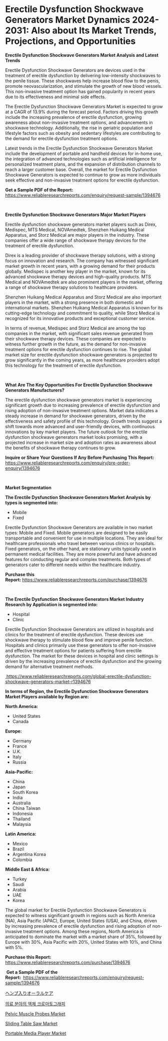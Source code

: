 <p><h1>Erectile Dysfunction Shockwave Generators Market Dynamics 2024-2031: Also about Its Market Trends, Projections, and Opportunities</h1></p><p><strong>Erectile Dysfunction Shockwave Generators Market Analysis and Latest Trends</strong></p>
<p><p>Erectile Dysfunction Shockwave Generators are devices used in the treatment of erectile dysfunction by delivering low-intensity shockwaves to the penile tissue. These shockwaves help increase blood flow to the penis, promote neovascularization, and stimulate the growth of new blood vessels. This non-invasive treatment option has gained popularity in recent years due to its effectiveness and minimal side effects.</p><p>The Erectile Dysfunction Shockwave Generators Market is expected to grow at a CAGR of 13.9% during the forecast period. Factors driving this growth include the increasing prevalence of erectile dysfunction, growing awareness about non-invasive treatment options, and advancements in shockwave technology. Additionally, the rise in geriatric population and lifestyle factors such as obesity and sedentary lifestyles are contributing to the demand for erectile dysfunction treatment options.</p><p>Latest trends in the Erectile Dysfunction Shockwave Generators Market include the development of portable and handheld devices for in-home use, the integration of advanced technologies such as artificial intelligence for personalized treatment plans, and the expansion of distribution channels to reach a larger customer base. Overall, the market for Erectile Dysfunction Shockwave Generators is expected to continue to grow as more individuals seek effective and non-invasive treatment options for erectile dysfunction.</p></p>
<p><strong>Get a Sample PDF of the Report:&nbsp;</strong> <a href="https://www.reliableresearchreports.com/enquiry/request-sample/1394676">https://www.reliableresearchreports.com/enquiry/request-sample/1394676</a></p>
<p>&nbsp;</p>
<p><strong>Erectile Dysfunction Shockwave Generators Major Market Players</strong></p>
<p><p>Erectile dysfunction shockwave generators market players such as Direx, Medispec, MTS Medical, NOVAmedtek, Shenzhen Huikang Medical Apparatus, and Storz Medical are major players in the industry. These companies offer a wide range of shockwave therapy devices for the treatment of erectile dysfunction.</p><p>Direx is a leading provider of shockwave therapy solutions, with a strong focus on innovation and research. The company has witnessed significant market growth in recent years, with a growing demand for their products globally. Medispec is another key player in the market, known for its advanced shockwave therapy devices and high-quality products. MTS Medical and NOVAmedtek are also prominent players in the market, offering a range of shockwave therapy solutions to healthcare providers.</p><p>Shenzhen Huikang Medical Apparatus and Storz Medical are also important players in the market, with a strong presence in both domestic and international markets. Shenzhen Huikang Medical Apparatus is known for its cutting-edge technology and commitment to quality, while Storz Medical is recognized for its innovative products and exceptional customer service.</p><p>In terms of revenue, Medispec and Storz Medical are among the top companies in the market, with significant sales revenue generated from their shockwave therapy devices. These companies are expected to witness further growth in the future, as the demand for non-invasive treatment options for erectile dysfunction continues to rise. The global market size for erectile dysfunction shockwave generators is projected to grow significantly in the coming years, as more healthcare providers adopt this technology for the treatment of erectile dysfunction.</p></p>
<p>&nbsp;</p>
<p><strong>What Are The Key Opportunities For Erectile Dysfunction Shockwave Generators Manufacturers?</strong></p>
<p><p>The erectile dysfunction shockwave generators market is experiencing significant growth due to increasing prevalence of erectile dysfunction and rising adoption of non-invasive treatment options. Market data indicates a steady increase in demand for shockwave generators, driven by the effectiveness and safety profile of this technology. Growth trends suggest a shift towards more advanced and user-friendly devices, with continuous innovations by key market players. The future outlook for the erectile dysfunction shockwave generators market looks promising, with a projected increase in market size and adoption rates as awareness about the benefits of shockwave therapy continues to grow.</p></p>
<p><strong>Inquire or Share Your Questions If Any Before Purchasing This Report:</strong> <a href="https://www.reliableresearchreports.com/enquiry/pre-order-enquiry/1394676">https://www.reliableresearchreports.com/enquiry/pre-order-enquiry/1394676</a></p>
<p>&nbsp;</p>
<p><strong>Market Segmentation</strong></p>
<p><strong>The Erectile Dysfunction Shockwave Generators Market Analysis by types is segmented into:</strong></p>
<p><ul><li>Mobile</li><li>Fixed</li></ul></p>
<p><p>Erectile Dysfunction Shockwave Generators are available in two market types: Mobile and Fixed. Mobile generators are designed to be easily transportable and convenient for use in multiple locations. They are ideal for healthcare professionals who travel between various clinics or hospitals. Fixed generators, on the other hand, are stationary units typically used in permanent medical facilities. They are more powerful and have advanced features for conducting regular and complex treatments. Both types of generators cater to different needs within the healthcare industry.</p></p>
<p><strong>Purchase this Report:&nbsp;</strong><a href="https://www.reliableresearchreports.com/purchase/1394676">https://www.reliableresearchreports.com/purchase/1394676</a></p>
<p>&nbsp;</p>
<p><strong>The Erectile Dysfunction Shockwave Generators Market Industry Research by Application is segmented into:</strong></p>
<p><ul><li>Hospital</li><li>Clinic</li></ul></p>
<p><p>Erectile Dysfunction Shockwave Generators are utilized in hospitals and clinics for the treatment of erectile dysfunction. These devices use shockwave therapy to stimulate blood flow and improve penile function. Hospitals and clinics primarily use these generators to offer non-invasive and effective treatment options for patients suffering from erectile dysfunction. The market for these devices in hospital and clinic settings is driven by the increasing prevalence of erectile dysfunction and the growing demand for alternative treatment methods.</p></p>
<p><a href="https://www.reliableresearchreports.com/global-erectile-dysfunction-shockwave-generators-market-r1394676">&nbsp;https://www.reliableresearchreports.com/global-erectile-dysfunction-shockwave-generators-market-r1394676</a></p>
<p><strong>In terms of Region, the Erectile Dysfunction Shockwave Generators Market Players available by Region are:</strong></p>
<p>
    <p> <strong> North America: </strong>
        <ul>
            <li>United States</li>
            <li>Canada</li>
        </ul>
        </p> 
    <p> <strong> Europe: </strong>
        <ul>
            <li>Germany</li>
            <li>France</li>
            <li>U.K.</li>
            <li>Italy</li>
            <li>Russia</li>
        </ul>
        </p> 
    <p> <strong> Asia-Pacific: </strong>
        <ul>
            <li>China</li>
            <li>Japan</li>
            <li>South Korea</li>
            <li>India</li>
            <li>Australia</li>
            <li>China Taiwan</li>
            <li>Indonesia</li>
            <li>Thailand</li>
            <li>Malaysia</li>
        </ul>
        </p> 
    <p> <strong> Latin America: </strong>
        <ul>
            <li>Mexico</li>
            <li>Brazil</li>
            <li>Argentina Korea</li>
            <li>Colombia</li>
        </ul>
        </p> 
    <p> <strong> Middle East & Africa: </strong>
        <ul>
            <li>Turkey</li>
            <li>Saudi</li>
            <li>Arabia</li>
            <li>UAE</li>
            <li>Korea</li>
        </ul>
    </p>
    </p>
<p><p>The global market for Erectile Dysfunction Shockwave Generators is expected to witness significant growth in regions such as North America (NA), Asia Pacific (APAC), Europe, United States (USA), and China, driven by increasing prevalence of erectile dysfunction and rising adoption of non-invasive treatment options. Among these regions, North America is anticipated to dominate the market with a market share of 35%, followed by Europe with 30%, Asia Pacific with 20%, United States with 10%, and China with 5%.</p></p>
<p><strong>Purchase this Report: </strong><a href="https://www.reliableresearchreports.com/purchase/1394676">https://www.reliableresearchreports.com/purchase/1394676</a></p>
<p>&nbsp;<strong>Get a Sample PDF of the Report:&nbsp;&nbsp;</strong><a href="https://www.reliableresearchreports.com/enquiry/request-sample/1394676">https://www.reliableresearchreports.com/enquiry/request-sample/1394676</a></p>
<p><strong></strong></p>
<p><p><a href="https://github.com/ksxzwxabcuynh011/Market-Research-Report-List-2/blob/main/379330089836.md">ヘンプ入りオーラルケア</a></p><p><a href="https://github.com/vseigx30c9a1j/Market-Research-Report-List-2/blob/main/878712782439.md">의료 분야의 액체 크로마토그래피</a></p><p><a href="https://github.com/GageWest1962/Market-Research-Report-List-1/blob/main/pelvic-muscle-probes-market.md">Pelvic Muscle Probes Market</a></p><p><a href="https://www.linkedin.com/pulse/sliding-table-saw-market-trends-analysis-forecasted-period-2024-2031-fdpwf?trackingId=g7kuRQ%2B8PvXSdwLV%2Fdl5FQ%3D%3D">Sliding Table Saw Market</a></p><p><a href="https://issuu.com/reportprime-2/docs/portable-media-player-market-size-2030.pptx">Portable Media Player Market</a></p></p>